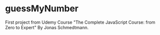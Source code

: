 # guessMyNumber

First project from Udemy Course "The Complete JavaScript Course: from Zero to Expert" By Jonas Schmedtmann.
